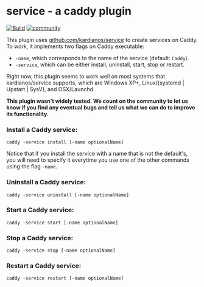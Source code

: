# service - a caddy plugin

[![Build](https://img.shields.io/travis/bruhs/caddy-service.svg?style=flat-square)](https://travis-ci.org/bruhs/caddy-service)
[![community](https://img.shields.io/badge/community-forum-ff69b4.svg?style=flat-square)](https://forum.caddyserver.com)

This plugin uses [github.com/kardianos/service](https://github.com/kardianos/service) to create services on Caddy. To work, it implements two flags on Caddy executable:

+ ```-name```, which corresponds to the name of the service (default: ```Caddy```).
+ ```-service```, which can be either install, uninstall, start, stop or restart.

Right now, this plugin seems to work well on most systems that kardianos/service supports, which are Windows XP+, Linux/(systemd | Upstart | SysV), and OSX/Launchd.

**This plugin wasn't widely tested. We count on the community to let us know if you find any eventual bugs and tell us what we can do to improve its functionality.**

### Install a Caddy service:

```
caddy -service install [-name optionalName]
```

Notice that if you install the service with a name that is not the default's, you will need to specify it everytime you use one of the other commands using the flag `-name`.

### Uninstall a Caddy service:

```
caddy -service uninstall [-name optionalName]
```

### Start a Caddy service:

```
caddy -service start [-name optionalName]
```

### Stop a Caddy service:

```
caddy -service stop [-name optionalName]
```

### Restart a Caddy service:

```
caddy -service restart [-name optionalName]
```
